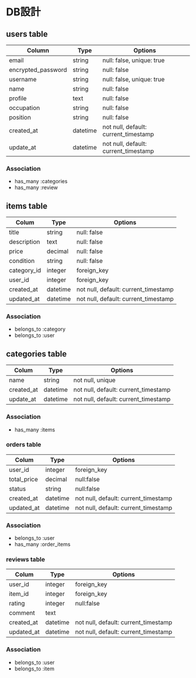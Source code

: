 # DB設計

## users table

 | Column             | Type       | Options                    |
 |--------------------|------------|----------------------------|
 | email              | string     | null: false, unique: true  |
 | encrypted_password | string     | null: false                |
 | username           | string     | null: false, unique: true  |
 | name               | string     | null: false                |
 | profile            | text       | null: false                |
 | occupation         | string     | null: false                |
 | position           | string     | null: false                |
 | created_at         | datetime   | not null, default: current_timestamp|
 | update_at          | datetime   | not null, default: current_timestamp|

 ### Association

 * has_many :categories
 * has_many :review
 

 ## items table

 | Colum             | Type        | Options                     |
 |-------------------|-------------|-----------------------------|
 | title             | string      | null: false                 |
 | description	     | text        | null: false                 |
 | price             | decimal     | null: false                 |
 | condition	       | string      | null: false                 |
 | category_id	     | integer     | foreign_key                 |
 | user_id           | integer     | foreign_key                 |
 | created_at        | datetime    | not null, default: current_timestamp|
 | updated_at        | datetime    | not null, default: current_timestamp|


 ### Association

* belongs_to :category
* belongs_to :user

## categories table

| Colum             | Type        | Options                     |
|-------------------|-------------|-----------------------------|
| name              | string      | not null, unique            |
| created_at        | datetime    | not null, default: current_timestamp|
| update_at         | datetime    | not null, default: current_timestamp|

### Association

* has_many :items

### orders table

| Colum             | Type        | Options                     |
|-------------------|-------------|-----------------------------|
| user_id           | integer     | foreign_key                 |
| total_price       | decimal	    | null:false                  |
| status            | string      | null:false                  |
| created_at        | datetime    | not null, default: current_timestamp|
| updated_at        | datetime    | not null, default: current_timestamp|

### Association

* belongs_to :user
* has_many :order_items

### reviews table

| Colum             | Type        | Options                     |
|-------------------|-------------|-----------------------------|
| user_id           | integer     | foreign_key                 |
| item_id           | integer     | foreign_key                 |
| rating            | integer     | null:false                  |
| comment           | text        |                             |
| created_at        | datetime    | not null, default: current_timestamp|
| updated_at        | datetime    | not null, default: current_timestamp|

### Association

* belongs_to :user
* belongs_to :item